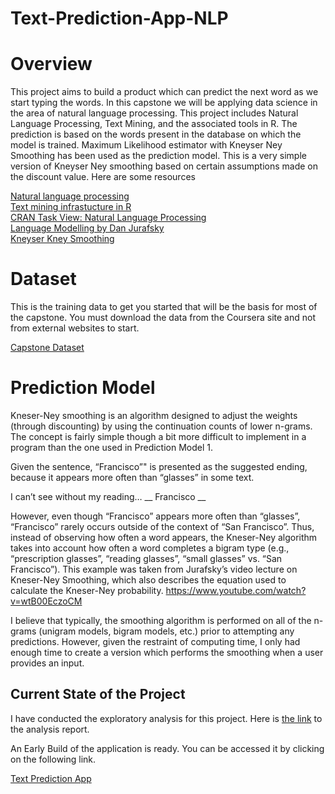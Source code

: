 # Text-Prediction-App-NLP

# Overview

This project aims to build a product which can predict the next word as we start typing the words.
In this capstone we will be applying data science in the area of natural language processing. This project includes Natural Language Processing, Text Mining, and the associated tools in R. The prediction is based on the words present in the database on which the model is trained. Maximum Likelihood estimator with Kneyser Ney Smoothing has been used as the prediction model. This is a very simple version of Kneyser Ney smoothing based on certain assumptions made on the discount value. Here are some resources

[Natural language processing](https://en.wikipedia.org/wiki/Natural_language_processing)      
[Text mining infrastucture in R](http://www.jstatsoft.org/v25/i05/)        
[CRAN Task View: Natural Language Processing](http://cran.r-project.org/web/views/NaturalLanguageProcessing.html)    
[Language Modelling by Dan Jurafsky](http://web.stanford.edu/class/cs124/lec/languagemodeling.pdf)  
[Kneyser Kney Smoothing](https://en.wikipedia.org/wiki/Kneser%E2%80%93Ney_smoothing)

# Dataset

This is the training data to get you started that will be the basis for most of the capstone. You must download the data from the Coursera site and not from external websites to start.

[Capstone Dataset](https://d396qusza40orc.cloudfront.net/dsscapstone/dataset/Coursera-SwiftKey.zip)

# Prediction Model

Kneser-Ney smoothing is an algorithm designed to adjust the weights (through discounting) by using the continuation counts of lower n-grams. The concept is fairly simple though a bit more difficult to implement in a program than the one used in Prediction Model 1.

Given the sentence, “Francisco”" is presented as the suggested ending, because it appears more often than “glasses” in some text.

I can’t see without my reading… __ Francisco __

However, even though “Francisco” appears more often than “glasses”, “Francisco” rarely occurs outside of the context of “San Francisco”. Thus, instead of observing how often a word appears, the Kneser-Ney algorithm takes into account how often a word completes a bigram type (e.g., “prescription glasses”, “reading glasses”, “small glasses” vs. “San Francisco”). This example was taken from Jurafsky’s video lecture on Kneser-Ney Smoothing, which also describes the equation used to calculate the Kneser-Ney probability. https://www.youtube.com/watch?v=wtB00EczoCM

I believe that typically, the smoothing algorithm is performed on all of the n-grams (unigram models, bigram models, etc.) prior to attempting any predictions. However, given the restraint of computing time, I only had enough time to create a version which performs the smoothing when a user provides an input.

## Current State of the Project

I have conducted the exploratory analysis for this project. Here is [the link](https://rpubs.com/amanbhagat77/ExpAnalysis) to the analysis report.     

An Early Build of the application is ready. You can be accessed it by clicking on the following link.

[Text Prediction App](https://amanbhagat.shinyapps.io/Text-Prediction-NLP/)
